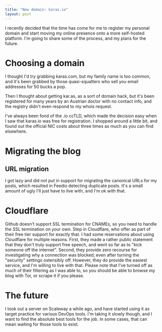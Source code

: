 ```yaml
---
title: "New domain: karas.io"
layout: post
---
```

I recently decided that the time has come for me to register my personal domain and start moving my online presence onto a more self-hosted platform. I'm going to share some of the process, and my plans for the future.

# Choosing a domain

I thought I'd try grabbing karas.com, but my family name is too common, and it's been grabbed by those quasi-squatters who sell you email addresses for 50 bucks a pop.

Then I thought about getting kar.as, as a sort of domain hack, but it's been registered for many years by an Austrian doctor with no contact info, and the registry didn't even respond to my whois request.

I've always been fond of the .io ccTLD, which made the decision easy when I saw that karas.io was free for registration.
I shopped around a little bit, and found out the official NIC costs about three times as much as you can find elsewhere.

# Migrating the blog

## URL migration

I got lazy and did not put in support for migrating the canonical URLs for my posts, which resulted in Feedio detecting duplicate posts. It's a small amount of ugly I'll just have to live with, and I'm ok with that.

# Cloudflare

Github doesn't support SSL termination for CNAMEs, so you need to handle the SSL termination on your own.
Step in Cloudflare, who offer as part of their free tier support for exactly that.
I had some reservations about using Cloudflare for multiple reasons.
First, they made a rather public statement that they don't truly support free speech, and went so far as to "kick someone off the internet".
Second, they provide zero recourse for investigating why a connection was blocked; even after turning the "security" settings ostensibly off.
However, they do provide the easiest service, and I'm willing to live with that.
Please note that I've turned off as much of their filtering as I was able to, so you should be able to browse my blog with Tor,
or scrape it if you please.

# The future

I took out a server on Scaleway a while ago, and have started using it as target practice for various DevOps tools.
I'm taking it slowly though, and I want to find the absolute best tools for the job. In some cases, that can mean waiting for those tools to exist.
